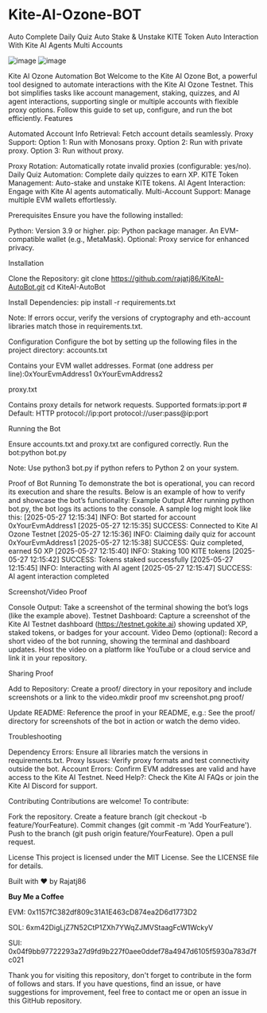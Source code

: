 # Kite-AI-Ozone-BOT
Auto Complete Daily Quiz Auto Stake &amp; Unstake KITE Token Auto Interaction With Kite AI Agents Multi Accounts

![image](https://github.com/user-attachments/assets/914d68a9-e51a-4849-aee6-87a81ddd43fb)
![image](https://github.com/user-attachments/assets/20252b62-23fa-4dfd-918d-811a549dd236)



Kite AI Ozone Automation Bot
Welcome to the Kite AI Ozone Bot, a powerful tool designed to automate interactions with the Kite AI Ozone Testnet. This bot simplifies tasks like account management, staking, quizzes, and AI agent interactions, supporting single or multiple accounts with flexible proxy options. Follow this guide to set up, configure, and run the bot efficiently.
Features

Automated Account Info Retrieval: Fetch account details seamlessly.
Proxy Support:
Option 1: Run with Monosans proxy.
Option 2: Run with private proxy.
Option 3: Run without proxy.


Proxy Rotation: Automatically rotate invalid proxies (configurable: yes/no).
Daily Quiz Automation: Complete daily quizzes to earn XP.
KITE Token Management: Auto-stake and unstake KITE tokens.
AI Agent Interaction: Engage with Kite AI agents automatically.
Multi-Account Support: Manage multiple EVM wallets effortlessly.

Prerequisites
Ensure you have the following installed:

Python: Version 3.9 or higher.
pip: Python package manager.
An EVM-compatible wallet (e.g., MetaMask).
Optional: Proxy service for enhanced privacy.

Installation

Clone the Repository:
git clone https://github.com/rajatj86/KiteAI-AutoBot.git
cd KiteAI-AutoBot


Install Dependencies:
pip install -r requirements.txt


Note: If errors occur, verify the versions of cryptography and eth-account libraries match those in requirements.txt.





Configuration
Configure the bot by setting up the following files in the project directory:
accounts.txt

Contains your EVM wallet addresses.
Format (one address per line):0xYourEvmAddress1
0xYourEvmAddress2



proxy.txt

Contains proxy details for network requests.
Supported formats:ip:port  # Default: HTTP
protocol://ip:port
protocol://user:pass@ip:port



Running the Bot

Ensure accounts.txt and proxy.txt are configured correctly.
Run the bot:python bot.py


Note: Use python3 bot.py if python refers to Python 2 on your system.



Proof of Bot Running
To demonstrate the bot is operational, you can record its execution and share the results. Below is an example of how to verify and showcase the bot’s functionality:
Example Output
After running python bot.py, the bot logs its actions to the console. A sample log might look like this:
[2025-05-27 12:15:34] INFO: Bot started for account 0xYourEvmAddress1
[2025-05-27 12:15:35] SUCCESS: Connected to Kite AI Ozone Testnet
[2025-05-27 12:15:36] INFO: Claiming daily quiz for account 0xYourEvmAddress1
[2025-05-27 12:15:38] SUCCESS: Quiz completed, earned 50 XP
[2025-05-27 12:15:40] INFO: Staking 100 KITE tokens
[2025-05-27 12:15:42] SUCCESS: Tokens staked successfully
[2025-05-27 12:15:45] INFO: Interacting with AI agent
[2025-05-27 12:15:47] SUCCESS: AI agent interaction completed

Screenshot/Video Proof

Console Output: Take a screenshot of the terminal showing the bot’s logs (like the example above).
Testnet Dashboard: Capture a screenshot of the Kite AI Testnet dashboard (https://testnet.gokite.ai) showing updated XP, staked tokens, or badges for your account.
Video Demo (optional): Record a short video of the bot running, showing the terminal and dashboard updates. Host the video on a platform like YouTube or a cloud service and link it in your repository.

Sharing Proof

Add to Repository: Create a proof/ directory in your repository and include screenshots or a link to the video.mkdir proof
mv screenshot.png proof/


Update README: Reference the proof in your README, e.g.:
See the proof/ directory for screenshots of the bot in action or watch the demo video.



Troubleshooting

Dependency Errors: Ensure all libraries match the versions in requirements.txt.
Proxy Issues: Verify proxy formats and test connectivity outside the bot.
Account Errors: Confirm EVM addresses are valid and have access to the Kite AI Testnet.
Need Help?: Check the Kite AI FAQs or join the Kite AI Discord for support.

Contributing
Contributions are welcome! To contribute:

Fork the repository.
Create a feature branch (git checkout -b feature/YourFeature).
Commit changes (git commit -m 'Add YourFeature').
Push to the branch (git push origin feature/YourFeature).
Open a pull request.

License
This project is licensed under the MIT License. See the LICENSE file for details.

Built with ❤️ by Rajatj86


**Buy Me a Coffee**


EVM: 0x1157fC382df809c31A1E463cD874ea2D6d1773D2

SOL: 6xm42DigLjZ7N52CtP1ZXh7YWqZJMVStaagFcW1WckyV

SUI: 0x04f9bb97722293a27d9fd9b227f0aee0ddef78a4947d6105f5930a783d7fc021


Thank you for visiting this repository, don't forget to contribute in the form of follows and stars. If you have questions, find an issue, or have suggestions for improvement, feel free to contact me or open an issue in this GitHub repository.
